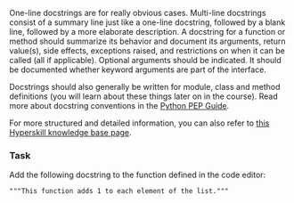 

One-line docstrings are for really obvious cases. Multi-line docstrings consist of a summary line just like a one-line docstring, followed by a blank line, followed by a more elaborate description.
A docstring for a function or method should summarize its behavior and document its arguments, return value(s), side effects, exceptions raised, and restrictions on when it can be called (all if applicable). Optional arguments should be indicated. It should be documented whether keyword arguments are part of the interface.


Docstrings should also generally be written for module, class and method definitions (you will learn about these things later on in the course). Read more about docstring conventions in the [Python PEP Guide](https://peps.python.org/pep-0257/).

For more structured and detailed information, you can also refer to [this Hyperskill knowledge base page](https://hyperskill.org/learn/step/11869).

### Task 
Add the following docstring to the function defined in the code editor:
```text
"""This function adds 1 to each element of the list."""
```